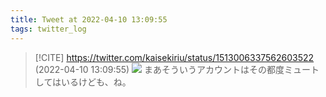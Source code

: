 ```yaml
---
title: Tweet at 2022-04-10 13:09:55
tags: twitter_log
---
```


> [!CITE] https://twitter.com/kaisekiriu/status/1513006337562603522 (2022-04-10 13:09:55)
> ![](https://twitter.com/kaisekiriu/status/1513006337562603522)
> まあそういうアカウントはその都度ミュートしてはいるけども、ね。
